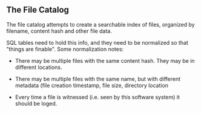 The File Catalog
----------------
The file catalog attempts to create a searchable index of files,
organized by filename, content hash and other file data.

SQL tables need to hold this info, and they need to be normalized
so that "things are finable". Some normalization notes:

* There may be multiple files with the same content hash. They
  may be in different locations.

* There may be multiple files with the same name, but with
  different metadata (file creation timestamp, file size,
  directory location

* Every time a file is witnessed (i.e. seen by this software system)
  it should be loged.
